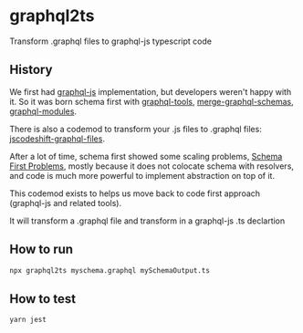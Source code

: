# graphql2ts

Transform .graphql files to graphql-js typescript code

## History
We first had [graphql-js](https://github.com/graphql/graphql-js) implementation, but developers weren't happy with it.
So it was born schema first with [graphql-tools](), [merge-graphql-schemas](https://github.com/Urigo/merge-graphql-schemas), [graphql-modules](https://github.com/Urigo/graphql-modules).

There is also a codemod to transform your .js files to .graphql files: 
[jscodeshift-graphql-files](https://github.com/withspectrum/jscodeshift-graphql-files).

After a lot of time, schema first showed some scaling problems, [Schema First Problems](https://www.prisma.io/blog/the-problems-of-schema-first-graphql-development-x1mn4cb0tyl3), mostly because it does not colocate schema with resolvers, and code is much more powerful to implement abstraction on top of it.

This codemod exists to helps us move back to code first approach (graphql-js and related tools).

It will transform a .graphql file and transform in a graphql-js .ts declartion


## How to run
```bash
npx graphql2ts myschema.graphql mySchemaOutput.ts
```

## How to test
```
yarn jest
```

